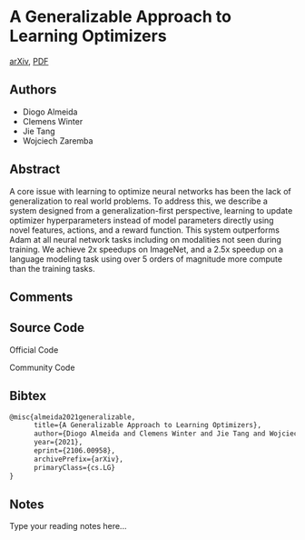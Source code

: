 
# A Generalizable Approach to Learning Optimizers

[arXiv](https://arxiv.org/abs/2106.0958), [PDF](https://arxiv.org/pdf/2106.0958.pdf)

## Authors

- Diogo Almeida
- Clemens Winter
- Jie Tang
- Wojciech Zaremba

## Abstract

A core issue with learning to optimize neural networks has been the lack of generalization to real world problems. To address this, we describe a system designed from a generalization-first perspective, learning to update optimizer hyperparameters instead of model parameters directly using novel features, actions, and a reward function. This system outperforms Adam at all neural network tasks including on modalities not seen during training. We achieve 2x speedups on ImageNet, and a 2.5x speedup on a language modeling task using over 5 orders of magnitude more compute than the training tasks.

## Comments



## Source Code

Official Code



Community Code



## Bibtex

```tex
@misc{almeida2021generalizable,
      title={A Generalizable Approach to Learning Optimizers}, 
      author={Diogo Almeida and Clemens Winter and Jie Tang and Wojciech Zaremba},
      year={2021},
      eprint={2106.00958},
      archivePrefix={arXiv},
      primaryClass={cs.LG}
}
```

## Notes

Type your reading notes here...


